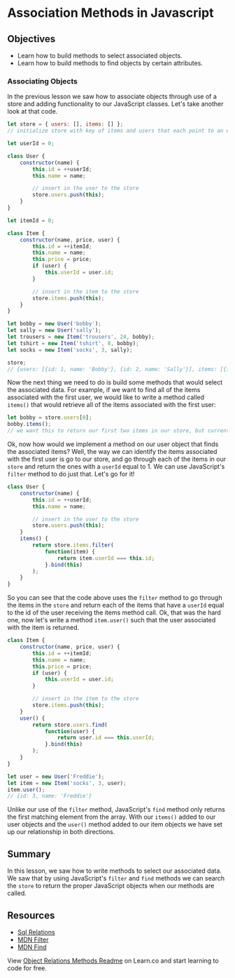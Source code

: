 # Association Methods in Javascript

## Objectives

- Learn how to build methods to select associated objects.
- Learn how to build methods to find objects by certain attributes.

### Associating Objects

In the previous lesson we saw how to associate objects through use of a store
and adding functionality to our JavaScript classes. Let's take another look at
that code.

```javascript
let store = { users: [], items: [] };
// initialize store with key of items and users that each point to an empty array

let userId = 0;

class User {
	constructor(name) {
		this.id = ++userId;
		this.name = name;

		// insert in the user to the store
		store.users.push(this);
	}
}

let itemId = 0;

class Item {
	constructor(name, price, user) {
		this.id = ++itemId;
		this.name = name;
		this.price = price;
		if (user) {
			this.userId = user.id;
		}

		// insert in the item to the store
		store.items.push(this);
	}
}

let bobby = new User('bobby');
let sally = new User('sally');
let trousers = new Item('trousers', 24, bobby);
let tshirt = new Item('tshirt', 8, bobby);
let socks = new Item('socks', 3, sally);

store;
// {users: [{id: 1, name: 'Bobby'}, {id: 2, name: 'Sally'}], items: [{id: 1, name: 'trousers', price: 24, userId: 1}, {id: 2, name: 'tshirt', price: 8, userId: 1}, {id: 3, name: 'socks', price: 3, userId: 2}]}
```

Now the next thing we need to do is build some methods that would select the
associated data. For example, if we want to find all of the items associated
with the first user, we would like to write a method called `items()` that would
retrieve all of the items associated with the first user:

```js
let bobby = store.users[0];
bobby.items();
// we want this to return our first two items in our store, but currently this method is not implemented
```

Ok, now how would we implement a method on our user object that finds the
associated items? Well, the way we can identify the items associated with the
first user is go to our store, and go through each of the items in our `store`
and return the ones with a `userId` equal to 1. We can use JavaScript's `filter`
method to do just that. Let's go for it!

```javascript
class User {
	constructor(name) {
		this.id = ++userId;
		this.name = name;

		// insert in the user to the store
		store.users.push(this);
	}
	items() {
		return store.items.filter(
			function(item) {
				return item.userId === this.id;
			}.bind(this)
		);
	}
}
```

So you can see that the code above uses the `filter` method to go through the
items in the `store` and return each of the items that have a `userId` equal to
the id of the user receiving the items method call. Ok, that was the hard one,
now let's write a method `item.user()` such that the user associated with the
item is returned.

```js
class Item {
	constructor(name, price, user) {
		this.id = ++itemId;
		this.name = name;
		this.price = price;
		if (user) {
			this.userId = user.id;
		}

		// insert in the item to the store
		store.items.push(this);
	}
	user() {
		return store.users.find(
			function(user) {
				return user.id === this.userId;
			}.bind(this)
		);
	}
}

let user = new User('Freddie');
let item = new Item('socks', 3, user);
item.user();
// {id: 3, name: 'Freddie'}
```

Unlike our use of the `filter` method, JavaScript's `find` method only returns
the first matching element from the array. With our `items()` added to our user
objects and the `user()` method added to our item objects we have set up our
relationship in both directions.

## Summary

In this lesson, we saw how to write methods to select our associated data. We
saw that by using JavaScript's `filter` and `find` methods we can search the
`store` to return the proper JavaScript objects when our methods are called.

## Resources

- [Sql Relations](https://github.com/learn-co-curriculum/sql-table-relations-readme)
- [MDN Filter](https://developer.mozilla.org/en-US/docs/Web/JavaScript/Reference/Global_Objects/Array/filter)
- [MDN Find](https://developer.mozilla.org/en-US/docs/Web/JavaScript/Reference/Global_Objects/Array/find)

<p data-visibility='hidden'>View <a href='https://learn.co/lessons/js-object-oriented-object-relations-methods-readme'>Object Relations Methods Readme</a> on Learn.co and start learning to code for free.</p>
